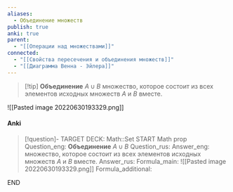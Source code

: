 ```yaml
---
aliases:
  - Объединение множеств
publish: true
anki: true
parent:
  - "[[Операции над множествами]]"
connected:
  - "[[Свойства пересечения и объединения множеств]]"
  - "[[Диаграмма Венна - Эйлера]]"
---
```


> [!tip] **Объединение** $A∪B$ 
множество, которое состоит из всех элементов исходных множеств $A$ и $B$ вместе. 

![[Pasted image 20220630193329.png]]

#### Anki
> [!question]-
TARGET DECK: Math::Set
START
Math prop
Question_eng: **Объединение** $A∪B$ 
Question_rus: 
Answer_eng: множество, которое состоит из всех элементов исходных множеств $A$ и $B$ вместе. 
Answer_rus: 
Formula_main: ![[Pasted image 20220630193329.png]]
Formula_additional:
<!--ID: 1706032088984-->
END